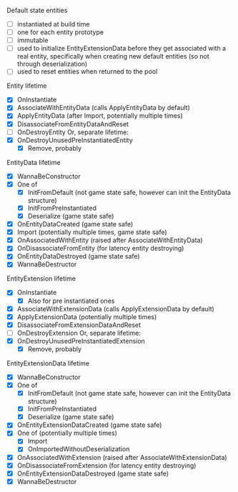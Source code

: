 
Default state entities
- [ ] instantiated at build time
- [ ] one for each entity prototype
- [ ] immutable
- [ ] used to initialize EntityExtensionData before they get associated with a real entity, specifically when creating new default entities (so not through deserialization)
- [ ] used to reset entities when returned to the pool

Entity lifetime
- [x] OnInstantiate
- [x] AssociateWithEntityData (calls ApplyEntityData by default)
- [x] ApplyEntityData (after Import, potentially multiple times)
- [x] DisassociateFromEntityDataAndReset
- [ ] OnDestroyEntity
Or, separate lifetime:
- [x] OnDestroyUnusedPreInstantiatedEntity
  - [x] Remove, probably

EntityData lifetime
- [x] WannaBeConstructor
- [x] One of
  - [x] InitFromDefault (not game state safe, however can init the EntityData structure)
  - [x] InitFromPreInstantiated
  - [x] Deserialize (game state safe)
- [x] OnEntityDataCreated (game state safe)
- [x] Import (potentially multiple times, game state safe)
- [x] OnAssociatedWithEntity (raised after AssociateWithEntityData)
- [x] OnDisassociateFromEntity (for latency entity destroying)
- [x] OnEntityDataDestroyed (game state safe)
- [x] WannaBeDestructor

EntityExtension lifetime
- [x] OnInstantiate
  - [x] Also for pre instantiated ones
- [x] AssociateWithExtensionData (calls ApplyExtensionData by default)
- [x] ApplyExtensionData (potentially multiple times)
- [x] DisassociateFromExtensionDataAndReset
- [ ] OnDestroyExtension
Or, separate lifetime:
- [x] OnDestroyUnusedPreInstantiatedExtension
  - [x] Remove, probably

EntityExtensionData lifetime
- [x] WannaBeConstructor
- [x] One of
  - [x] InitFromDefault (not game state safe, however can init the EntityData structure)
  - [x] InitFromPreInstantiated
  - [x] Deserialize (game state safe)
- [x] OnEntityExtensionDataCreated (game state safe)
- [x] One of (potentially multiple times)
  - [x] Import
  - [x] OnImportedWithoutDeserialization
- [x] OnAssociatedWithExtension (raised after AssociateWithExtensionData)
- [x] OnDisassociateFromExtension (for latency entity destroying)
- [x] OnEntityExtensionDataDestroyed (game state safe)
- [x] WannaBeDestructor

